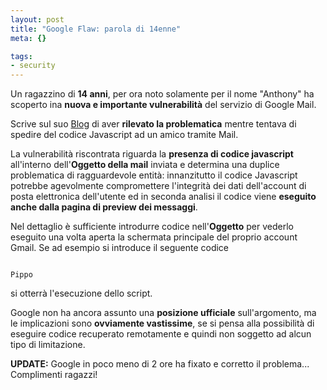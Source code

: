```yaml
--- 
layout: post
title: "Google Flaw: parola di 14enne"
meta: {}

tags: 
- security
---
```

Un ragazzino di **14 anni**, per ora noto solamente per il nome "Anthony" ha scoperto ina **nuova e importante vulnerabilità** del servizio di Google Mail.

Scrive sul suo [Blog](http://ph3rny.blogspot.com/2006/03/vulnerability-in-gmail.html) di aver **rilevato la problematica** mentre tentava di spedire del codice Javascript ad un amico tramite Mail.  

La vulnerabilità riscontrata riguarda la **presenza di codice javascript** all'interno dell'**Oggetto della mail** inviata e determina una duplice problematica di ragguardevole entità: innanzitutto il codice Javascript potrebbe agevolmente compromettere l'integrità dei dati dell'account di posta elettronica dell'utente ed in seconda analisi il codice viene **eseguito anche dalla pagina di preview dei messaggi**.  

Nel dettaglio è sufficiente introdurre codice nell'**Oggetto** per vederlo eseguito una volta aperta la schermata principale del proprio account Gmail. Se ad esempio si introduce il seguente codice  

<code>
Pippo<script>alert("QUesto è codice malevolo!");</script>
</code>

si otterrà l'esecuzione dello script.

Google non ha ancora assunto una **posizione ufficiale** sull'argomento, ma le implicazioni sono **ovviamente vastissime**, se si pensa alla possibilità di eseguire codice recuperato remotamente e quindi non soggetto ad alcun tipo di limitazione.

**UPDATE:** Google in poco meno di 2 ore ha fixato e corretto il problema... Complimenti ragazzi! 
